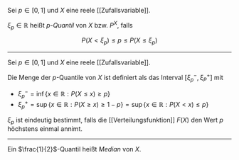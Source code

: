 Sei $p \in [0, 1]$ und $X$ eine reele [[Zufallsvariable]].

$\xi_p \in \mathbb{R}$ heißt *$p$-Quantil*  von $X$ bzw. $P^X$, falls

$$
	P(X \lt \xi_p) \le p \le P(X \le \xi_p)
$$

---

Sei $p \in [0, 1]$ und $X$ eine reele [[Zufallsvariable]].

Die Menge der $p$-Quantile von $X$ ist definiert als das Interval $[\xi_p^-, \xi_P^+]$ mit
- $\xi_p^- = \inf\{ x \in \mathbb{R} : P(X \le x) \ge p \}$
- $\xi_p^+ = \sup\{ x \in \mathbb{R} : P(X \ge x) \ge 1 - p \} = \sup\{ x \in \mathbb{R} : P(X \lt x) \le p \}$

$\xi_p$ ist eindeutig bestimmt, falls die [[Verteilungsfunktion]] $F(X)$ den Wert $p$ höchstens einmal annimt.

---

Ein $\frac{1}{2}$-Quantil heißt *Median* von $X$.